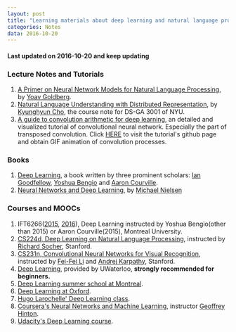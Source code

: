 ```yaml
---
layout: post
title: "Learning materials about deep learning and natural language processing"
categories: Notes
data: 2016-10-20
---
```


#### **Last updated on 2016-10-20 and keep updating**

### Lecture Notes and Tutorials
1. [A Primer on Neural Network Models for Natural Language Processing], by [Yoav Goldberg].
2. [Natural Language Understanding with Distributed Representation], by [Kyunghyun Cho], the course note for DS-GA 3001 of NYU.
3. [A guide to convolution arithmetic for deep learning], an detailed and visualized tutorial of convolutional neural network. Especially the part of transposed convolution. Click [HERE](https://github.com/vdumoulin/conv_arithmetic) to visit the tutorial's github page and obtain GIF animation of convolution processes.

### Books
1. [Deep Learning], a book written by three prominent scholars: [Ian Goodfellow], [Yoshua Bengio] and [Aaron Courville].
2. [Neural Networks and Deep Learning], by [Michael Nielsen]

### Courses and MOOCs
1. IFT6266([2015](https://ift6266h15.wordpress.com/), [2016](https://ift6266h16.wordpress.com/)), Deep Learning instructed by Yoshua Bengio(other than 2015) or Aaron Courville(2015), Montreal University. 
2. [CS224d, Deep Learning on Natural Language Processing], instructed by [Richard Socher], Stanford. 
3. [CS231n, Convolutional Neural Networks for Visual Recognition], instructed by [Fei-Fei Li] and [Andrej Karpathy], Stanford.
4. [Deep Learning](https://uwaterloo.ca/data-science/deep-learning), provided by UWaterloo, **strongly recommended for beginners.**
5. [Deep Learning summer school at Montreal].
6. [Deep Learning at Oxford].
7. [Hugo Larochelle' Deep Learning class].
8. [Coursera's Neural Networks and Machine Learning], instructor [Geoffrey Hinton].
9. [Udacity's Deep Learning course].


[A Primer on Neural Network Models for Natural Language Processing]:https://arxiv.org/abs/1510.00726
[Natural Language Understanding with Distributed Representation]:https://arxiv.org/abs/1511.07916
[A guide to convolution arithmetic for deep learning]:https://arxiv.org/abs/1603.07285
[Deep Learning]:http://www.deeplearningbook.org/


[Neural Networks and Deep Learning]:http://neuralnetworksanddeeplearning.com/
[CS224d, Deep Learning on Natural Language Processing]:http://cs224d.stanford.edu/
[CS231n, Convolutional Neural Networks for Visual Recognition]:http://cs231n.stanford.edu/
[Deep Learning summer school at Montreal]:https://www.youtube.com/results?search_query=deep+learning+summer+school+2016
[Deep Learning at Oxford]:https://www.youtube.com/results?search_query=deep+learning+oxford
[Hugo Larochelle' Deep Learning class]:https://www.youtube.com/playlist?list=PL6Xpj9I5qXYEcOhn7TqghAJ6NAPrNmUBH
[Coursera's Neural Networks and Machine Learning]:https://www.coursera.org/learn/neural-networks
[Udacity's Deep Learning course]:https://cn.udacity.com/course/deep-learning--ud730


[Fei-Fei Li]:http://vision.stanford.edu/index.html
[Andrej Karpathy]:http://cs.stanford.edu/people/karpathy/

[Yoav Goldberg]:https://www.cs.bgu.ac.il/~yoavg/uni/
[Kyunghyun Cho]:http://www.kyunghyuncho.me/
[Michael Nielsen]:http://michaelnielsen.org/
[Ian Goodfellow]:http://research.google.com/pubs/IanGoodfellow.html
[Yoshua Bengio]:http://www.iro.umontreal.ca/~bengioy/yoshua_en/index.html
[Aaron Courville]:https://aaroncourville.wordpress.com/
[Richard Socher]:http://www.socher.org/
[Geoffrey Hinton]:http://www.cs.toronto.edu/~hinton/